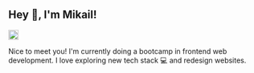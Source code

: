 ## Hey 👋, I'm Mikail!

<a href="https://www.instagram.com/mkailsyn/" target="_blank"> <img align="left" src="https://www.uni-giessen.de/fbz/svc/ahs/archiv-inhalte-vor-2021/bilder/instagramlogo/image" alt="Instagram" height="20px"/> </a> 
<br> <br>
Nice to meet you! I'm currently doing a bootcamp in frontend web development. I love exploring new tech stack 💻 and redesign websites.


